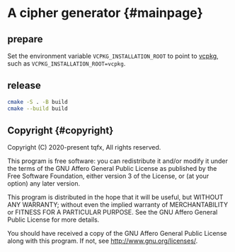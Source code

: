 # A cipher generator {#mainpage}

## prepare

Set the environment variable `VCPKG_INSTALLATION_ROOT` to point to [vcpkg](https://github.com/Microsoft/vcpkg), such as `VCPKG_INSTALLATION_ROOT=vcpkg`.

## release

```bash
cmake -S . -B build
cmake --build build
```

## Copyright {#copyright}

Copyright (C) 2020-present tqfx, All rights reserved.

This program is free software: you can redistribute it and/or modify
it under the terms of the GNU Affero General Public License as published
by the Free Software Foundation, either version 3 of the License, or
(at your option) any later version.

This program is distributed in the hope that it will be useful,
but WITHOUT ANY WARRANTY; without even the implied warranty of
MERCHANTABILITY or FITNESS FOR A PARTICULAR PURPOSE.  See the
GNU Affero General Public License for more details.

You should have received a copy of the GNU Affero General Public License
along with this program.  If not, see <http://www.gnu.org/licenses/>.
